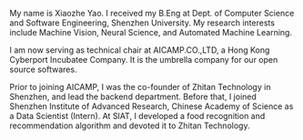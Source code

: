 My name is Xiaozhe Yao. I received my B.Eng at Dept. of Computer Science and Software Engineering, Shenzhen University. My research interests include Machine Vision, Neural Science, and Automated Machine Learning.

I am now serving as technical chair at AICAMP.CO.,LTD, a Hong Kong Cyberport Incubatee Company. It is the umbrella company for our open source softwares.

Prior to joining AICAMP, I was the co-founder of Zhitan Technology in Shenzhen, and lead the backend department. Before that, I joined Shenzhen Institute of Advanced Research, Chinese Academy of Science as a Data Scientist (Intern). At SIAT, I developed a food recognition and recommendation algorithm and devoted it to Zhitan Technology.

